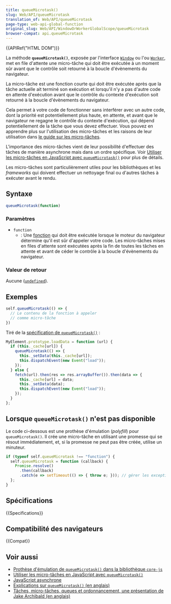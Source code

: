 ```yaml
---
title: queueMicrotask()
slug: Web/API/queueMicrotask
translation_of: Web/API/queueMicrotask
page-type: web-api-global-function
original_slug: Web/API/WindowOrWorkerGlobalScope/queueMicrotask
browser-compat: api.queueMicrotask
---
```

{{APIRef("HTML DOM")}}

La méthode **`queueMicrotask()`**, exposée par l'interface [`Window`](/fr/docs/Web/API/Window) ou l'ou [`Worker`](/fr/docs/Web/API/Worker), met en file d'attente une micro-tâche qui doit être exécutée à un moment sûr avant que le contrôle soit retourné à la boucle d'évènements du navigateur.

La micro-tâche est une fonction courte qui doit être exécutée après que la tâche actuelle ait terminé son exécution et lorsqu'il n'y a pas d'autre code en attente d'exécution avant que le contrôle du contexte d'exécution soit retourné à la boucle d'évènements du navigateur.

Cela permet à votre code de fonctionner sans interférer avec un autre code, dont la priorité est potentiellement plus haute, en attente, et avant que le navigateur ne regagne le contrôle du contexte d'exécution, qui dépend potentiellement de la tâche que vous devez effectuer. Vous pouvez en apprendre plus sur l'utilisation des micro-tâches et les raisons de leur utilisation dans [le guide sur les micro-tâches](/fr/docs/Web/API/HTML_DOM_API/Microtask_guide).

L'importance des micro-tâches vient de leur possibilité d'effectuer des tâches de manière asynchrone mais dans un ordre spécifique. Voir [Utiliser les micro-tâches en JavaScript avec `queueMicrotask()`](/fr/docs/Web/API/HTML_DOM_API/Microtask_guide) pour plus de détails.

Les micro-tâches sont particulièrement utiles pour les bibliothèques et les <i lang="en">frameworks</i> qui doivent effectuer un nettoyage final ou d'autres tâches à exécuter avant le rendu.

## Syntaxe

```js
queueMicrotask(function)
```

### Paramètres

- `function`
  - : Une [fonction](/fr/docs/Web/JavaScript/Reference/Global_Objects/Function) qui doit être exécutée lorsque le moteur du navigateur détermine qu'il est sûr d'appeler votre code. Les micro-tâches mises en files d'attente sont exécutées après la fin de toutes les tâches en attente et avant de céder le contrôle à la boucle d'évènements du navigateur.

### Valeur de retour

Aucune ([`undefined`](/fr/docs/Web/JavaScript/Reference/Global_Objects/undefined)).

## Exemples

```js
self.queueMicrotask(() => {
  // Le contenu de la fonction à appeler
  // comme micro-tâche
})
```

Tiré de la [spécification de `queueMicrotask()`](https://html.spec.whatwg.org/multipage/timers-and-user-prompts.html#microtask-queuing)&nbsp;:

```js
MyElement.prototype.loadData = function (url) {
  if (this._cache[url]) {
    queueMicrotask(() => {
      this._setData(this._cache[url]);
      this.dispatchEvent(new Event("load"));
    });
  } else {
    fetch(url).then(res => res.arrayBuffer()).then(data => {
      this._cache[url] = data;
      this._setData(data);
      this.dispatchEvent(new Event("load"));
    });
  }
};
```

## Lorsque `queueMicrotask()` n'est pas disponible

Le code ci-dessous est une prothèse d'émulation (<i lang="en">polyfill</i>) pour `queueMicrotask()`. Il crée une micro-tâche en utilisant une promesse qui se résout immédiatement, et, si la promesse ne peut pas être créée, utilise un minuteur.

```js
if (typeof self.queueMicrotask !== "function") {
  self.queueMicrotask = function (callback) {
    Promise.resolve()
      .then(callback)
      .catch(e => setTimeout(() => { throw e; })); // gérer les exceptions
  };
}
```

## Spécifications

{{Specifications}}

## Compatibilité des navigateurs

{{Compat}}

## Voir aussi

- [Prothèse d'émulation de `queueMicrotask()` dans la bibliothèque `core-js`](https://github.com/zloirock/core-js#queuemicrotask)
- [Utiliser les micro-tâches en JavaScript avec `queueMicrotask()`](/fr/docs/Web/API/HTML_DOM_API/Microtask_guide)
- [JavaScript asynchrone](/fr/docs/Learn/JavaScript/Asynchronous)
- [Explications sur `queueMicrotask()` (en anglais)](https://github.com/fergald/docs/blob/master/explainers/queueMicrotask.md)
- [Tâches, micro-tâches, queues et ordonnancement, une présentation de Jake Archibald (en anglais)](https://jakearchibald.com/2015/tasks-microtasks-queues-and-schedules/)
